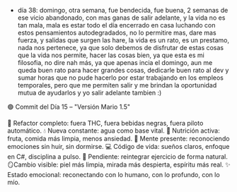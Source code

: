 - día 38: domingo, otra semana, fue bendecida, fue buena, 2 semanas de ese vicio abandonado, con mas ganas de salir adelante, y la vida no es tan mala, mala es estar todo el día encerrado en casa luchando con estos pensamientos autodegradados, no lo permitire mas, dare mas fuerza, y salidas que surgen las hare, la vida es un rato, es un prestamo, nada nos pertenece, ya que solo debemos de disfrutar de estas cosas que la vida nos permite, hacer las cosas bien, ya que esta es mi filosofia, no dire nah más, ya que apenas incia el domingo, aun me queda buen rato para hacer grandes cosas, dedicarle buen rato al dev y sumar horas que no pude hacerlo por estar trabajando en los empleos temporales, pero que me permiten salir y me brindan la oportunidad mutua de ayudarlos y yo salir adelante tambien :)


🟢 Commit del Día 15 – "Versión Mario 1.5"

🚫 Refactor completo: fuera THC, fuera bebidas negras, fuera piloto automático.
💧 Nueva constante: agua como base vital.
🥗 Nutrición activa: fruta, comida más limpia, menos ansiedad.
🧠 Mente presente: reconociendo emociones sin huir, sin dormirse.
💻 Código de vida: sueños claros, enfoque en C#, disciplina a pulso.
🔄 Pendiente: reintegrar ejercicio de forma natural.
🪞Cambio visible: piel más limpia, mirada más despierta, espíritu más real.
✨ Estado emocional: reconectando con lo humano, con lo profundo, con lo mío.